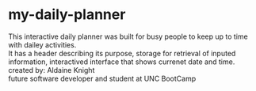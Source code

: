 # my-daily-planner
This interactive daily planner was built for busy people to keep up to time with dailey activities.<br>
It has a header describing its purpose, storage for retrieval of inputed information, interactived interface that shows currenet date and time.
created by: Aldaine Knight<br>
future software developer and student at UNC BootCamp
